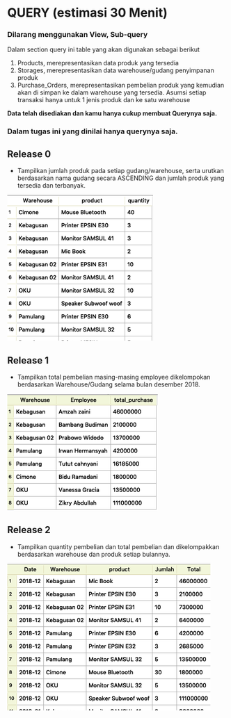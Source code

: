 # QUERY (estimasi 30 Menit)

### Dilarang menggunakan View, Sub-query

Dalam section query ini table yang akan digunakan sebagai berikut
  1. Products, merepresentasikan data produk yang tersedia
  2. Storages, merepresentasikan data warehouse/gudang penyimpanan produk
  3. Purchase_Orders, merepresentasikan pembelian produk yang kemudian akan di simpan ke dalam warehouse yang tersedia. Asumsi setiap transaksi hanya untuk 1 jenis produk dan ke satu warehouse

**Data telah disediakan dan kamu hanya cukup membuat Querynya saja.**
### Dalam tugas ini yang dinilai hanya querynya saja.

## Release 0

- Tampilkan jumlah  produk pada setiap gudang/warehouse, serta urutkan berdasarkan nama gudang secara ASCENDING dan jumlah produk yang tersedia dan terbanyak.

![Release0](release0.png)

## Release 1

- Tampilkan total pembelian masing-masing employee dikelompokan berdasarkan Warehouse/Gudang selama bulan desember 2018.


![Release1](release1.png)


## Release 2

- Tampilkan quantity pembelian dan total pembelian dan dikelompakkan berdasarkan warehouse dan produk setiap bulannya. 

![Release2](release2.png)
